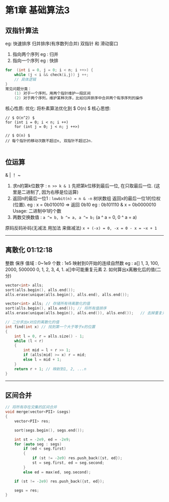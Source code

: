 # 第1章 基础算法3

## 双指针算法
eg: 快速排序 归并排序(有序数列合并)
双指针 和 滑动窗口

1. 指向两个序列 eg : 归并
2. 指向一个序列 eg : 快排

```C++
for  (int i = 0, j = 0; i < n; i ++>) {
    while (j < i && check(i,j)) j ++;
    // 具体逻辑
}
常见问题分类：
    (1) 对于一个序列，用两个指针维护一段区间
    (2) 对于两个序列，维护某种次序，比如归并排序中合并两个有序序列的操作
```

核心性质: 优化: 将朴素算法优化到 $ O(n) $
核心思想:
```
// $ O(n^2) $
for (int i = 0; i < n; i ++)
    for (int j = 0; j < n; j ++>)

// $ O(n) $
// 每个指针的移动次数不超过n, 双指针不超过2n. 


```


## 位运算
&
|
！
~
1. 求n的第k位数字 : `n >> k & 1` 先把第k位移到最后一位, 在只取最后一位. (这里是二进制了, 因为右移是位运算)
2. 返回n的最后一位1 : `lowbit(n) = n & -n` 
树状数组 返回x的最后一位1的位权(位置).
eg : x = 0b010010 => 返回 0b10
eg :     0b101110 & x = 0b0000010
Usage: 二进制中1的个数
3. 两数交换数值 : `a ^= b, b ^= a, a ^= b;` (a ^ a = 0, 0 ^ a = a)

原码反码补码(无减法 用加法 来做减法)
`x + (-x) = 0, -x = 0 - x = ~x + 1`

---

## 离散化 01:12:18 

整数 保序
值域 : 0~1e9
个数 : 1e5
映射到0开始的连续自然数
eg : a[] 1, 3, 100, 2000, 500000
         0, 1, 2,   3,    4,
    1. a[]中可能重复元素
    2. 如何算出x离散化后的值(二分) 

```C++
vector<int> alls;
sort(alls.begin(), alls.end());
alls.erase(unique(alls.begin(), alls.end), alls.end());
```

```C++
vector<int> alls; // 存储所有待离散化的值
sort(alls.begin(), alls.end()); // 将所有值排序
alls.erase(unique(alls.begin(), alls.end()), alls.end());   // 去掉重复元素

// 二分求出x对应的离散化的值
int find(int x) // 找到第一个大于等于x的位置
{
    int l = 0, r = alls.size() - 1;
    while (l < r)
    {
        int mid = l + r >> 1;
        if (alls[mid] >= x) r = mid;
        else l = mid + 1;
    }
    return r + 1; // 映射到1, 2, ...n
}
```

---

## 区间合并 

```C++
// 将所有存在交集的区间合并
void merge(vector<PII> &segs)
{
    vector<PII> res;

    sort(segs.begin(), segs.end());

    int st = -2e9, ed = -2e9;
    for (auto seg : segs)
        if (ed < seg.first)
        {
            if (st != -2e9) res.push_back({st, ed});
            st = seg.first, ed = seg.second;
        }
        else ed = max(ed, seg.second);

    if (st != -2e9) res.push_back({st, ed});

    segs = res;
}
```